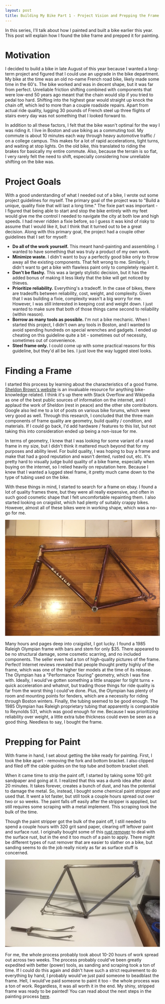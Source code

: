 ```yaml
---
layout: post
title: Building My Bike Part 1 - Project Vision and Prepping the Frame
---
```

In this series, I'll talk about how I painted and built a bike earlier this year. This post will explain how I found the bike frame and prepped it for painting.

# Motivation
I decided to build a bike in late August of this year because I wanted a long-term project and figured that I could use an upgrade in the bike department. My bike at the time was an old no-name French road bike, likely made some time in the 60's. The bike worked and was in decent shape, but it was far from perfect. Unreliable friction shifting combined with components that were low-end 50 years ago meant that the chain would slip if you tried to pedal too hard. Shifting into the highest gear would straight up knock the chain off, which led to more than a couple roadside repairs. Apart from actual ride quality, lugging 30 pounds of French steel up three flights of stairs every day was not something that I looked forward to.

In addition to all these factors, I felt that the bike wasn't optimal for the way I was riding it. I live in Boston and use biking as a commuting tool. My commute is about 10 minutes each way through heavy automotive traffic / on a college campus. This makes for a lot of rapid accelerations, tight turns, and waiting at stop lights. On the old bike, this translated to riding the brakes for basically my entire commute. Also, because the terrain is so flat, I very rarely felt the need to shift, especially considering how unreliable shifting on the bike was.

# Project Goals
With a good understanding of what I needed out of a bike, I wrote out some project guidelines for myself. The primary goal of the project was to "Build a unique, quality fixie that will last a long time." The fixie part was important - I figured that being able to start and stop the bike entirely with my feet would give me the control I needed to navigate the city at both low and high speeds. I had never ridden a fixie before, so I guess it was kind of risky to assume that I would like it, but I think that it turned out to be a great decision. Along with this primary goal, the project had a couple other guidelines that I set for myself:

* __Do all of the work yourself.__ This meant hand-painting and assembling. I wanted to have something that was truly a product of my own work.
* __Minimize waste.__ I didn't want to buy a perfectly good bike only to throw away all the existing components. That felt wrong to me. Similarly, I didn't want to get a bike with flawless paint only to completely repaint it.
* __Don't be flashy.__ This was a largely stylistic decision, but it has the added bonus of making it less likely that the bike will get noticed by thieves.
* __Prioritize reliability.__ Everything's a tradeoff. In the case of bikes, there are tradeoffs between reliability, cost, weight, and complexity. Given that I was building a fixie, complexity wasn't a big worry for me. However, I was still interested in keeping cost and weight down. I just wanted to make sure that both of those things came second to reliability (within reason).
* __Borrow as many tools as possible.__ I'm not a bike mechanic. When I started this project, I didn't own any tools in Boston, and I wanted to avoid spending hundreds on special wrenches and gadgets. I ended up cheating on this guideline quite a bit - sometimes out of necessity, sometimes out of convenience.
* __Steel frame only.__ I could come up with some practical reasons for this guideline, but they'd all be lies. I just love the way lugged steel looks.

# Finding a Frame
I started this process by learning about the characteristics of a good frame. [Sheldon Brown's website](sheldonbrown.com) is an invaluable resource for anything bike-knowledge related. I think it's up there with Stack Overflow and Wikipedia as one of the best public sources of information on the internet, and I applaud the work of Sheldon (rest in peace) and the other site contributors. Google also led me to a lot of posts on various bike forums, which were very good as well. Through this research, I concluded that the three main components of frame quality are geometry, build quality / condition, and materials. If I could go back, I'd add hardware / features to this list, but not taking this into consideration ended up being a non-issue for me.

In terms of geometry, I knew that I was looking for some variant of a road frame in my size, but I didn't think it mattered much beyond that for my purposes and ability level. For build quality, I was hoping to buy a frame and make that had a good reputation and wasn't dented, rusted out, etc. It's pretty hard to visually judge build quality of a bike frame, especially when buying on the internet, so I relied heavily on reputation here. Because I knew that I wanted a lugged steel frame, it pretty much came down to the type of tubing used on the bike.

With these things in mind, I started to search for a frame on ebay. I found a lot of quality frames there, but they were all really expensive, and often in such good cosmetic shape that I felt uncomfortable repainting them. I also started looking on craigslist, which had plenty of suitably crappy bikes. However, almost all of these bikes were in working shape, which was a no-go for me.

![](/images/raleigh_pre_paint.jpg)

Many hours and pages deep into craigslist, I got lucky. I found a 1985 Raleigh Olympian frame with bars and stem for only $35. There appeared to be no structural damage, some cosmetic scarring, and no included components. The seller even had a ton of high-quality pictures of the frame. Perfect! Internet reviews revealed that people thought pretty highly of the frame, which was one of the higher tier models at the time of its release. The Olympian has a "Performance Touring" geometry, which I was fine with. Ideally, I would've gotten something a little snappier for tight turns + quick acceleration and whatnot, but trading those things for ride quality is far from the worst thing I could've done. Plus, the Olympian has plenty of room and mounting points for fenders, which are a necessity for riding through Boston winters. Finally, the tubing seemed to be good enough. The 1985 Olympian has Raleigh proprietary tubing that apparently is comparable to Reynolds 531, which was good enough for me. Because I was prioritizing reliability over weight, a little extra tube thickness could even be seen as a good thing. Needless to say, I bought the frame.

# Prepping for Paint
With frame in hand, I set about getting the bike ready for painting. First, I took the bike apart - removing the fork and bottom bracket. I also clipped and filed off the cable guides on the top tube and bottom bracket shell.

When it came time to strip the paint off, I started by taking some 100 grit sandpaper and going at it. I realized that this was a dumb idea after about 20 minutes. It takes forever, creates a bunch of dust, and has the potential to damage the metal. So, instead, I bought some chemical paint stripper and used that. It went a lot faster, but still took a couple hours spread out over two or so weeks. The paint falls off easily after the stripper is appplied, but still requires some scraping with a metal implement. This scraping took the bulk of the time.

Though the paint stripper got the bulk of the paint off, I still needed to spend a couple hours with 320 grit sand paper, clearing off leftover paint and surface rust. I originally bought some of this [rust remover](TODO) to deal with the surface rust, but in the end it too much of a pain to apply. There might be different types of rust remover that are easier to slather on a bike, but sanding seems to do the job really nicely as far as surface stuff is concerned.

![](/images/raleigh_post_strip.jpg)

For me, the whole process probably took about 10-20 hours of work spread out across two weeks. The process probably could've been greatly expedited with better (power) tools, as sanding and scraping took a ton of time. If I could do this again and didn't have such a strict requirement to do everything by hand, I probably would've just paid someone to beadblast the frame. Hell, I would've paid someone to paint it too - the whole process was a ton of work. Regardless, it was all worth it in the end. My shiny, stripped frame was ready to be painted! You can read about the next steps in the painting process [here](/2017/01/06/bike-build-pt-2.html).
